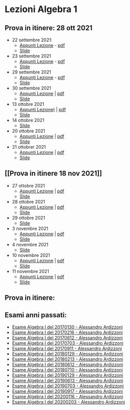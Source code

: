 # Lezioni Algebra 1

## Prova in itinere: 28 ott 2021
- 22 settembre 2021:
	- [Appunti Lezione](20210922856%20(22%20set%202021).md)  - [pdf](202109220856.pdf)
	- [Slide](Algebra%201%20-%20Slides%20Lezione%201%20(20210922)%20-%20Alessandro%20Ardizzoni.pdf)
- 23 settembre 2021
	- [Appunti Lezione](202109231430%20(23%20set%202021).md) - [pdf](202109231430.pdf)
	- [Slide](Algebra%201%20-%20Slides%20Lezione%202%20(20210923)%20-%20Alessandro%20Ardizzoni.pdf)
- 29 settembre 2021
	- [Appunti Lezione](202109290830%20(29%20set%202021).md) - [pdf](202109290830.pdf)
	- [Slide](reference%20manager/Scolastici/Alessandro%20Ardizzoni/Algebra%201%20-%20Slides%20Lezione%203%20(20210929)%20(27)/Algebra%201%20-%20Slides%20Lezione%203%20(20210929)%20-%20Alessandro%20Ardizzoni.pdf)
- 30 settembre 2021
	- [Appunti Lezione](202109301430%20(30%20set%202021).md) | [pdf](202109301430.pdf)
	- [Slide](Algebra%201%20-%20Slides%20Lezione%204%20(20210930)%20-%20Alessandro%20Ardizzoni.pdf)
- 13 ottobre 2021
	- [Appunti Lezione)](202110130845%20(13%20ott%202021).md) | [pdf](202110130845.pdf)
	- [Slide](Algebra%201%20-%20Slides%20Lezione%205%20(20211013)%20-%20Alessandro%20Ardizzoni.pdf)
- 14 ottobre 2021
	- [Slide](Algebra%201%20-%20Slides%20Lezione%206%20-%20Alessandro%20Ardizzoni.pdf)
- 20 ottobre 2021
	- [Appunti Lezione](20211020845%20(20%20ott%202021).md) | [pdf](202110200845.pdf)
	- [Slide](Algebra%201%20-%20Slides%20Lezione%207%20(20211020)%20-%20Alessandro%20Ardizzoni.pdf)
- 21 ottobrer 2021
	- [Appunti Lezione](202110211430%20(21%20ott%202021).md) | [pdf](202110211430.pdf)
	- [Slide](Algebra%201%20-%20Slides%20Lezione%208%20(20211021)%20-%20Alessandro%20Ardizzoni.pdf)

## [[Prova in itinere 18 nov 2021]]
- 27 ottobre 2021
	- [Appunti Lezione](202110270830%20(27%20ott%202021).md) | [pdf](202110270830.pdf)
	- [Slide](Algebra%201%20-%20Slides%20Lezione%209%20(20211027)%20-%20Alessandro%20Ardizzoni.pdf)
- 28 ottobre 2021
	- [Appunti Lezione](202110281500%20(28%20ott%202021).md) | [pdf](202110281500.pdf)
	- [Slide](Algebra%201%20-%20Slides%20Lezione%2010%20(20211028)%20-%20Alessandro%20Ardizzoni.pdf)
- 29 ottobre 2021
	- [Slide](Algebra%201%20-%20Slides%20Lezione%2011%20(20211029)%20-%20Alessandro%20Ardizzoni.pdf)
- 3 novembre 2021
	- [Appunti Lezione](202111030830%20(03%20nov%202021).md) | [pdf](202111030830.pdf)
	- [Slide](Algebra%201%20-%20Slides%20Lezione%2012%20(20211112)%20-%20Alessandro%20Ardizzoni.pdf)
- 4 novembre 2021
	- [Slide](Algebra%201%20-%20Slides%20Lezione%2013%20(20211104)%20-%20Alessandro%20Ardizzoni.pdf)
- 10 novembre 2021
	- [Appunti Lezione](202111100830%20(10%20nov%202021).md) | [pdf](202111100830.pdf)
	- [Slide](Algebra%201%20-%20Slides%20Lezione%2014%20(20211110)%20-%20Alessandro%20Ardizzoni.pdf)
- 11 novembre 2021
	- [Appunti Lezione](202111111430%20(11%20nov%202021).md) | [pdf](202111111430.pdf)
	- [Slide](Algebra%201%20-%20Slides%20Lezione%2015%20(20211111)%20-%20Alessandro%20Ardizzoni.pdf)

## Prova in itinere:

## Esami anni passati:
- [Esame Algebra I del 20170130 - Alessandro Ardizzoni](Esame%20Algebra%20I%20del%2020170130%20-%20Alessandro%20Ardizzoni.pdf)
- [Esame Algebra I del 20170216 - Alessandro Ardizzoni](Esame%20Algebra%20I%20del%2020170216%20-%20Alessandro%20Ardizzoni.pdf)
- [Esame Algebra I del 20170612 - Alessandro Ardizzoni](Esame%20Algebra%20I%20del%2020170612%20-%20Alessandro%20Ardizzoni.pdf)
- [Esame Algebra I del 20170703 - Alessandro Ardizzoni](Esame%20Algebra%20I%20del%2020170703%20-%20Alessandro%20Ardizzoni.pdf)
- [Esame Algebra I del 20170911 - Alessandro Ardizzoni](Esame%20Algebra%20I%20del%2020170911%20-%20Alessandro%20Ardizzoni.pdf)
- [Esame Algebra I del 20180129 - Alessandro Ardizzoni](Esame%20Algebra%20I%20del%2020180129%20-%20Alessandro%20Ardizzoni.pdf)
- [Esame Algebra I del 20180213 - Alessandro Ardizzoni](Esame%20Algebra%20I%20del%2020180213%20-%20Alessandro%20Ardizzoni.pdf)
- [Esame Algebra I del 20180612 - Alessandro Ardizzoni](Esame%20Algebra%20I%20del%2020180612%20-%20Alessandro%20Ardizzoni.pdf)
- [Esame Algebra I del 20180710 - Alessandro Ardizzoni](Esame%20Algebra%20I%20del%2020180610%20-%20Alessandro%20Ardizzoni.pdf)
- [Esame Algebra I del 20190129 - Alessandro Ardizzoni](Esame%20Algebra%20I%20del%2020190129%20-%20Alessandro%20Ardizzoni.pdf)
- [Esame Algebra I del 20190613 - Alessandro Ardizzoni](Esame%20Algebra%20I%20del%2020190613%20-%20Alessandro%20Ardizzoni.pdf)
- [Esame Algebra I del 20190703 - Alessandro Ardizzoni](Esame%20Algebra%20I%20del%2020190703%20-%20Alessandro%20Ardizzoni.pdf)
- [Esame Algebra I del 20190917 - Alessandro Ardizzoni](Esame%20Algebra%20I%20del%2020190917%20-%20Alessandro%20Ardizzoni.pdf)
- [Esame Algebra I del 20200116 - Alessandro Ardizzoni](Esame%20Algebra%20I%20del%2020200116%20-%20Alessandro%20Ardizzoni.pdf)
- [Esame Algebra I del 20200203 - Alessandro Ardizzoni](Esame%20Algebra%20I%20del%2020200203%20-%20Alessandro%20Ardizzoni.pdf)